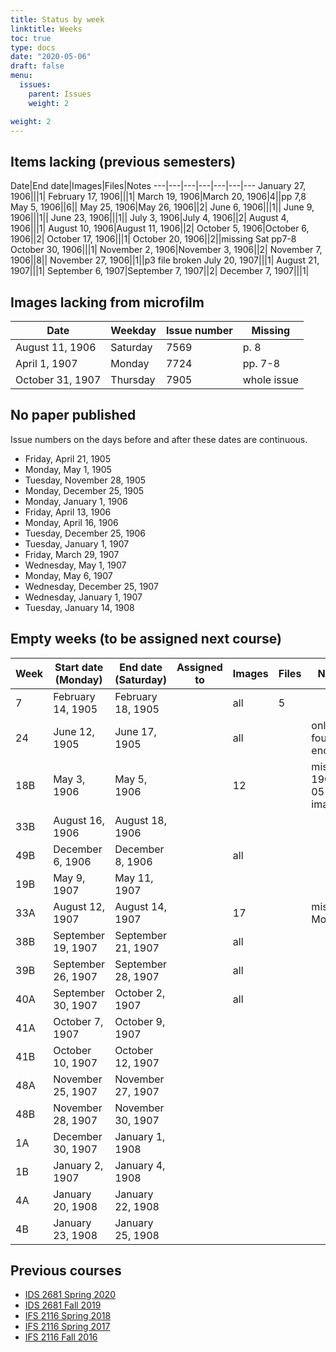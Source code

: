 ```yaml
---
title: Status by week
linktitle: Weeks
toc: true
type: docs
date: "2020-05-06"
draft: false
menu:
  issues:
    parent: Issues
    weight: 2

weight: 2
---
```


## Items lacking (previous semesters)

Date|End date|Images|Files|Notes
---|---|---|---|---|---|---
January 27, 1906|||1|
February 17, 1906|||1|
March 19, 1906|March 20, 1906|4||pp 7,8
May 5, 1906||6||
May 25, 1906|May 26, 1906||2|
June 6, 1906|||1||
June 9, 1906|||1||
June 23, 1906|||1||
July 3, 1906|July 4, 1906||2|
August 4, 1906|||1|
August 10, 1906|August 11, 1906||2|
October 5, 1906|October 6, 1906||2|
October 17, 1906|||1|
October 20, 1906||2||missing Sat pp7-8
October 30, 1906|||1|
November 2, 1906|November 3, 1906||2|
November 7, 1906||8||
November 27, 1906||1||p3 file broken
July 20, 1907|||1|
August 21, 1907|||1|
September 6, 1907|September 7, 1907||2|
December 7, 1907|||1|

## Images lacking from microfilm

Date|Weekday|Issue number|Missing
---|---|---|---
August 11, 1906|Saturday|7569|p. 8
April 1, 1907|Monday|7724|pp. 7-8
October 31, 1907|Thursday|7905|whole issue

## No paper published

Issue numbers on the days before and after these dates are continuous.

- Friday, April 21, 1905
- Monday, May 1, 1905
- Tuesday, November 28, 1905
- Monday, December 25, 1905
- Monday, January 1, 1906
- Friday, April 13, 1906
- Monday, April 16, 1906
- Tuesday, December 25, 1906
- Tuesday, January 1, 1907
- Friday, March 29, 1907
- Wednesday, May 1, 1907
- Monday, May 6, 1907
- Wednesday, December 25, 1907
- Wednesday, January 1, 1907
- Tuesday, January 14, 1908

## Empty weeks (to be assigned next course)

Week|Start date (Monday)|End date (Saturday)|Assigned to|Images|Files|Notes
---|---|---|---|---|---|---
7|February 14, 1905|February 18, 1905||all|5|
24|June 12, 1905|June 17, 1905||all||only four p3s encoded
18B|May 3, 1906|May 5, 1906||12||missing 1906-05-05 images
33B|August 16, 1906|August 18, 1906||||
49B|December 6, 1906|December 8, 1906||all||
19B|May 9, 1907|May 11, 1907||||
33A|August 12, 1907|August 14, 1907||17||missing Mon p6
38B|September 19, 1907|September 21, 1907||all||
39B|September 26, 1907|September 28, 1907||all||
40A|September 30, 1907|October 2, 1907||all||
41A|October 7, 1907|October 9, 1907||||
41B|October 10, 1907|October 12, 1907||||
48A|November 25, 1907|November 27, 1907||||
48B|November 28, 1907|November 30, 1907||||
1A|December 30, 1907|January 1, 1908||||
1B|January 2, 1907|January 4, 1908||||
4A|January 20, 1908|January 22, 1908||||
4B|January 23, 1908|January 25, 1908||||

## Previous courses

- [IDS 2681 Spring 2020](/issues/weeks-spring-2020/)
- [IDS 2681 Fall 2019](/issues/weeks-fall-2019/)
- [IFS 2116 Spring 2018](/issues/weeks-spring-2018/)
- [IFS 2116 Spring 2017](/issues/weeks-spring-2017/)
- [IFS 2116 Fall 2016](/issues/weeks-fall-2016/)
